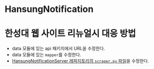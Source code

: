 # HansungNotification
 
# 한성대 웹 사이트 리뉴얼시 대응 방법

- data 모듈에 있는 api 패키지에서 URL을 수정한다.
- data 모듈에 있는 `mapper`를 수정한다.
- [HansungNotificationServer 레파지토리의 `scraper.py` 파일](https://github.com/jja08111/HansungNotificationServer/blob/main/src/scraper.py)을 수정한다.
